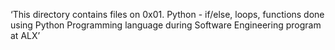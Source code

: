 ‘This directory contains files on 0x01. Python - if/else, loops, functions done using Python Programming language during Software Engineering program at ALX’

